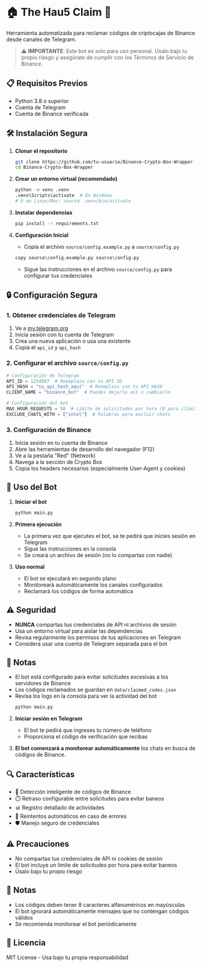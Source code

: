 # 🏠 The Hau5 Claim 🤖

Herramienta automatizada para reclamar códigos de criptocajas de Binance desde canales de Telegram.

> ⚠️ **IMPORTANTE**: Este bot es solo para uso personal. Úsalo bajo tu propio riesgo y asegúrate de cumplir con los Términos de Servicio de Binance.

## 📋 Requisitos Previos

- Python 3.8 o superior
- Cuenta de Telegram
- Cuenta de Binance verificada

## 🛠️ Instalación Segura

1. **Clonar el repositorio**
   ```bash
   git clone https://github.com/tu-usuario/Binance-Crypto-Box-Wrapper
   cd Binance-Crypto-Box-Wrapper
   ```

2. **Crear un entorno virtual (recomendado)**
   ```bash
   python -m venv .venv
   .venv\Scripts\activate  # En Windows
   # O en Linux/Mac: source .venv/bin/activate
   ```

3. **Instalar dependencias**
   ```bash
   pip install -r requirements.txt
   ```

4. **Configuración Inicial**
   - Copia el archivo `source/config.example.py` a `source/config.py`
   ```bash
   copy source\config.example.py source\config.py
   ```
   - Sigue las instrucciones en el archivo `source/config.py` para configurar tus credenciales

## 🔒 Configuración Segura

### 1. Obtener credenciales de Telegram
1. Ve a [my.telegram.org](https://my.telegram.org/)
2. Inicia sesión con tu cuenta de Telegram
3. Crea una nueva aplicación o usa una existente
4. Copia el `api_id` y `api_hash`

### 2. Configurar el archivo `source/config.py`
```python
# Configuración de Telegram
API_ID = 1234567  # Reemplaza con tu API ID
API_HASH = "tu_api_hash_aquí"  # Reemplaza con tu API HASH
CLIENT_NAME = "binance_bot"  # Puedes dejarlo así o cambiarlo

# Configuración del bot
MAX_HOUR_REQUESTS = 50  # Límite de solicitudes por hora (0 para ilimitado)
EXCLUDE_CHATS_WITH = ["intel"]  # Palabras para excluir chats
```

### 3. Configuración de Binance
1. Inicia sesión en tu cuenta de Binance
2. Abre las herramientas de desarrollo del navegador (F12)
3. Ve a la pestaña "Red" (Network)
4. Navega a la sección de Crypto Box
5. Copia los headers necesarios (especialmente User-Agent y cookies)

## 🚀 Uso del Bot

1. **Iniciar el bot**
   ```bash
   python main.py
   ```

2. **Primera ejecución**
   - La primera vez que ejecutes el bot, se te pedirá que inicies sesión en Telegram
   - Sigue las instrucciones en la consola
   - Se creará un archivo de sesión (no lo compartas con nadie)

3. **Uso normal**
   - El bot se ejecutará en segundo plano
   - Monitoreará automáticamente los canales configurados
   - Reclamará los códigos de forma automática

## ⚠️ Seguridad

- **NUNCA** compartas tus credenciales de API ni archivos de sesión
- Usa un entorno virtual para aislar las dependencias
- Revisa regularmente los permisos de tus aplicaciones en Telegram
- Considera usar una cuenta de Telegram separada para el bot

## 📝 Notas

- El bot está configurado para evitar solicitudes excesivas a los servidores de Binance
- Los códigos reclamados se guardan en `data/claimed_codes.json`
- Revisa los logs en la consola para ver la actividad del bot
   ```bash
   python main.py
   ```

2. **Iniciar sesión en Telegram**
   - El bot te pedirá que ingreses tu número de teléfono
   - Proporciona el código de verificación que recibas

3. **El bot comenzará a monitorear automáticamente** los chats en busca de códigos de Binance.

## 🔍 Características

- 🎯 Detección inteligente de códigos de Binance
- ⏱️ Retraso configurable entre solicitudes para evitar baneos
- 📊 Registro detallado de actividades
- 🔄 Reintentos automáticos en caso de errores
- 🛡️ Manejo seguro de credenciales

## ⚠️ Precauciones

- No compartas tus credenciales de API ni cookies de sesión
- El bot incluye un límite de solicitudes por hora para evitar baneos
- Úsalo bajo tu propio riesgo

## 📝 Notas

- Los códigos deben tener 8 caracteres alfanuméricos en mayúsculas
- El bot ignorará automáticamente mensajes que no contengan códigos válidos
- Se recomienda monitorear el bot periódicamente

## 📄 Licencia

MIT License - Usa bajo tu propia responsabilidad
